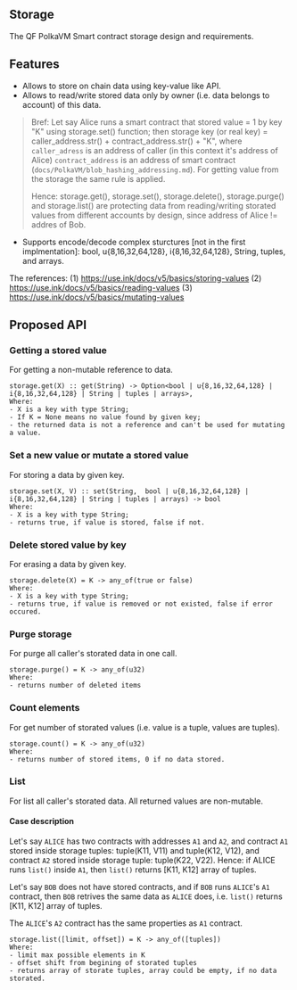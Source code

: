 ## Storage

The QF PolkaVM Smart contract storage design and requirements.

## Features

- Allows to store on chain data using key-value like API.
- Allows to read/write stored data only by owner (i.e. data belongs to account) of this data.
> Bref:
> Let say Alice runs a smart contract that stored value = 1 by key "K" using storage.set() function;
> then storage key (or real key) = caller_address.str() + contract_address.str() + "K",
> where `caller_adress` is an address of caller (in this context it's address of Alice)
> `contract_address` is an address of smart contract (`docs/PolkaVM/blob_hashing_addressing.md`).
> For getting value from the storage the same rule is applied.
>
> Hence: storage.get(), storage.set(), storage.delete(), storage.purge() and storage.list() are protecting data from reading/writing storated values from different accounts by design, since address of Alice != addres of Bob.
>
- Supports encode/decode complex sturctures [not in the first implmentation]: bool, u{8,16,32,64,128}, i{8,16,32,64,128}, String, tuples, and arrays.

The references:
(1) https://use.ink/docs/v5/basics/storing-values
(2) https://use.ink/docs/v5/basics/reading-values
(3) https://use.ink/docs/v5/basics/mutating-values

## Proposed API

### Getting a stored value

For getting a non-mutable reference to data.
```
storage.get(X) :: get(String) -> Option<bool | u{8,16,32,64,128} | i{8,16,32,64,128} | String | tuples | arrays>,
Where:
- X is a key with type String;
- If K = None means no value found by given key;
- the returned data is not a reference and can't be used for mutating a value.
```

### Set a new value or mutate a stored value

For storing a data by given key.
```
storage.set(X, V) :: set(String,  bool | u{8,16,32,64,128} | i{8,16,32,64,128} | String | tuples | arrays) -> bool
Where:
- X is a key with type String;
- returns true, if value is stored, false if not.
```

### Delete stored value by key
For erasing a data by given key.
```
storage.delete(X) = K -> any_of(true or false)
Where:
- X is a key with type String;
- returns true, if value is removed or not existed, false if error occured.
```

### Purge storage

For purge all caller's storated data in one call.
```
storage.purge() = K -> any_of(u32)
Where:
- returns number of deleted items
```
### Count elements
For get number of storated values (i.e. value is a tuple, values are tuples).
```
storage.count() = K -> any_of(u32)
Where:
- returns number of stored items, 0 if no data stored.
```

### List
For list all caller's storated data. All returned values are non-mutable.

#### Case description

Let's say `ALICE` has two contracts with addresses `A1` and `A2`, and
contract `A1` stored inside storage tuples: tuple(K11, V11) and tuple(K12, V12),
and contract `A2` stored inside storage tuple: tuple(K22, V22).
Hence: if ALICE runs `list()` inside `A1`, then `list()` returns [K11, K12] array of
tuples.

Let's say `BOB` does not have stored contracts, and if `BOB` runs `ALICE`'s `A1` contract, then `BOB` retrives the same data as `ALICE` does, i.e. `list()` returns [K11, K12] array of tuples.

The `ALICE`'s `A2` contract has the same properties as `A1` contract.

```
storage.list([limit, offset]) = K -> any_of([tuples])
Where:
- limit max possible elements in K
- offset shift from begining of storated tuples
- returns array of storate tuples, array could be empty, if no data storated.
```

